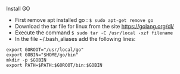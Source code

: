Install GO

- First remove apt installed go : `$ sudo apt-get remove go`
- Download the tar file for linux from the site https://golang.org/dl/
- Execute the command `$ sudo tar -C /usr/local -xzf filename`
- In the file ~/.bash_aliases add the following lines:
```shell
export GOROOT="/usr/local/go"
export GOBIN="$HOME/go/bin"
mkdir -p $GOBIN
export PATH=$PATH:$GOROOT/bin:$GOBIN
```
